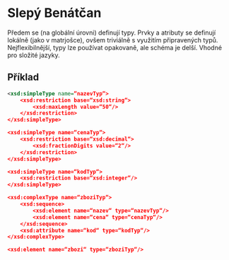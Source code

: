 # Slepý Benátčan
Předem se (na globální úrovni) definují typy. Prvky a atributy se definují lokálně (jako v matrjošce), ovšem triviálně s využitím připravených typů. Nejflexibilnější, typy lze používat opakovaně, ale schéma je delší. Vhodné pro složité jazyky.

## Příklad
``` xml
<xsd:simpleType name=“nazevTyp“> 
	<xsd:restriction base=“xsd:string“> 
		<xsd:maxLength value=“50“/> 
	</xsd:restriction> 
</xsd:simpleType> 

<xsd:simpleType name=“cenaTyp“> 
	<xsd:restriction base=“xsd:decimal“> 
		<xsd:fractionDigits value=“2“/> 
	</xsd:restriction> 
</xsd:simpleType>

<xsd:simpleType name=“kodTyp“> 
	<xsd:restriction base=“xsd:integer“/> 
</xsd:simpleType>

<xsd:complexType name=“zboziTyp“> 
	<xsd:sequence> 
		<xsd:element name=“nazev“ type=“nazevTyp“/> 
		<xsd:element name=“cena“ type=“cenaTyp“/> 
	</xsd:sequence> 
	<xsd:attribute name=“kod“ type=“kodTyp“/> 
</xsd:complexType>

<xsd:element name=“zbozi“ type=“zboziTyp“/>
```